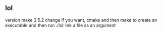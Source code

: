 ## lol


version make 3.5.2 change if you want,
cmake and then make to create an executable and then run ./lol
link a file as an argument
